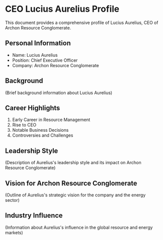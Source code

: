 # CEO Lucius Aurelius Profile

This document provides a comprehensive profile of Lucius Aurelius, CEO of Archon Resource Conglomerate.

## Personal Information

- Name: Lucius Aurelius
- Position: Chief Executive Officer
- Company: Archon Resource Conglomerate

## Background

(Brief background information about Lucius Aurelius)

## Career Highlights

1. Early Career in Resource Management
2. Rise to CEO
3. Notable Business Decisions
4. Controversies and Challenges

## Leadership Style

(Description of Aurelius's leadership style and its impact on Archon Resource Conglomerate)

## Vision for Archon Resource Conglomerate

(Outline of Aurelius's strategic vision for the company and the energy sector)

## Industry Influence

(Information about Aurelius's influence in the global resource and energy markets)
